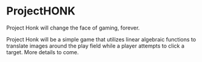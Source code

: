# ProjectHONK
Project Honk will change the face of gaming, forever. 

Project Honk will be a simple game that utilizes linear algebraic functions to 
translate images around the play field while a player attempts to click a target. More details to come. 
